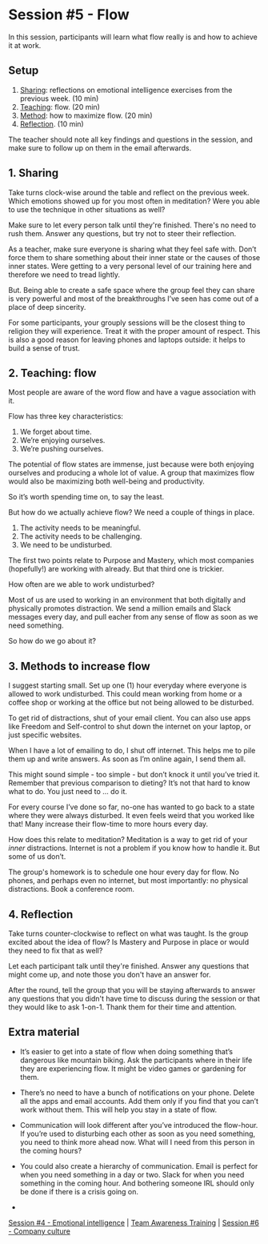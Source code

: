 # Session #5 - Flow

In this session, participants will learn what flow really is and how to achieve it at work.

## Setup
1. [Sharing](#1-sharing): reflections on emotional intelligence exercises from the previous week. (10 min)
2. [Teaching](#2-teaching-flow): flow. (20 min)
3. [Method](#3-methods-to-increase-flow): how to maximize flow. (20 min)
4. [Reflection](#4-reflection). (10 min)

The teacher should note all key findings and questions in the session, and make sure to follow up on them in the email afterwards.

## 1. Sharing
Take turns clock-wise around the table and reflect on the previous week. Which emotions showed up for you most often in meditation? Were you able to use the technique in other situations as well?

Make sure to let every person talk until they're finished. There's no need to rush them. Answer any questions, but try not to steer their reflection.

As a teacher, make sure everyone is sharing what they feel safe with. Don’t force them to share something about their inner state or the causes of those inner states. Were getting to a very personal level of our training here and therefore we need to tread lightly.

But. Being able to create a safe space where the group feel they can share is very powerful and most of the breakthroughs I’ve seen has come out of a place of deep sincerity.

For some participants, your grouply sessions will be the closest thing to religion they will experience. Treat it with the proper amount of respect. This is also a good reason for leaving phones and laptops outside: it helps to build a sense of trust.

## 2. Teaching: flow
Most people are aware of the word flow and have a vague association with it.

Flow has three key characteristics:
1. We forget about time.
2. We’re enjoying ourselves.
3. We’re pushing ourselves.

The potential of flow states are immense, just because were both enjoying ourselves and producing a whole lot of value. A group that maximizes flow would also be maximizing both well-being and productivity. 

So it’s worth spending time on, to say the least.

But how do we actually achieve flow? We need a couple of things in place.
1. The activity needs to be meaningful.
2. The activity needs to be challenging.
3. We need to be undisturbed.

The first two points relate to Purpose and Mastery, which most companies (hopefully!) are working with already. But that third one is trickier.

How often are we able to work undisturbed?

Most of us are used to working in an environment that both digitally and physically promotes distraction. We send a million emails and Slack messages every day, and pull eacher from any sense of flow as soon as we need something.

So how do we go about it?

## 3. Methods to increase flow
I suggest starting small. Set up one (1) hour everyday where everyone is allowed to work undisturbed. This could mean working from home or a coffee shop or working at the office but not being allowed to be disturbed.

To get rid of distractions, shut of your email client. You can also use apps like Freedom and Self-control to shut down the internet on your laptop, or just specific websites.

When I have a lot of emailing to do, I shut off internet. This helps me to pile them up and write answers. As soon as I’m online again, I send them all.

This might sound simple - too simple - but don’t knock it until you’ve tried it. Remember that previous comparison to dieting? It’s not that hard to know what to do. You just need to … do it.

For every course I’ve done so far, no-one has wanted to go back to a state where they were always disturbed. It even feels weird that you worked like that! Many increase their flow-time to more hours every day.

How does this relate to meditation? Meditation is a way to get rid of your *inner* distractions. Internet is not a problem if you know how to handle it. But some of us don’t.

The group's homework is to schedule one hour every day for flow. No phones, and perhaps even no internet, but most importantly: no physical distractions. Book a conference room.

## 4. Reflection
Take turns counter-clockwise to reflect on what was taught. Is the group excited about the idea of flow? Is Mastery and Purpose in place or would they need to fix that as well?

Let each participant talk until they're finished. Answer any questions that might come up, and note those you don't have an answer for.

After the round, tell the group that you will be staying afterwards to answer any questions that you didn't have time to discuss during the session or that they would like to ask 1-on-1. Thank them for their time and attention.

## Extra material
- It’s easier to get into a state of flow when doing something that’s dangerous like mountain biking. Ask the participants where in their life they are experiencing flow. It might be video games or gardening for them.
- There’s no need to have a bunch of notifications on your phone. Delete all the apps and email accounts. Add them only if you find that you can’t work without them. This will help you stay in a state of flow.
- Communication will look different after you’ve introduced the flow-hour. If you’re used to disturbing each other as soon as you need something, you need to think more ahead now. What will I need from this person in the coming hours?
- You could also create a hierarchy of communication. Email is perfect for when you need something in a day or two. Slack for when you need something in the coming hour. And bothering someone IRL should only be done if there is a crisis going on.

-

[Session #4 - Emotional intelligence](session-04-eq.md) | [Team Awareness Training](../../..) | [Session #6 - Company culture](session-06-culture.md)
